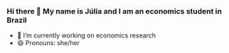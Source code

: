 ### Hi there 👋 My name is Júlia and I am an economics student in Brazil
- 🔭 I’m currently working on economics research
- 😄 Pronouns: she/her


<!--
**jubonilha/jubonilha** is a ✨ _special_ ✨ repository because its `README.md` (this file) appears on your GitHub profile.

Here are some ideas to get you started:



